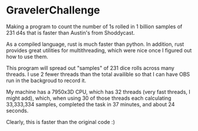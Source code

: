 # GravelerChallenge
Making a  program to count the number of 1s rolled in 1 billion samples of 231 d4s that is faster than Austin's from Shoddycast.

As a compiled language, rust is much faster than python. In addition, rust
provides great utilities for multithreading, which were nice once I figured out
how to use them.

This program will spread out "samples" of 231 dice rolls across many threads.
I use 2 fewer threads than the total availible so that I can have OBS run in the backgroud
to record it.

My machine has a 7950x3D CPU, which has 32 threads (very fast threads, I might add),
which, when using 30 of those threads each calculating 33,333,334 samples, completed the task in 37 minutes,
and about 24 seconds.

Clearly, this is faster than the original code :)
